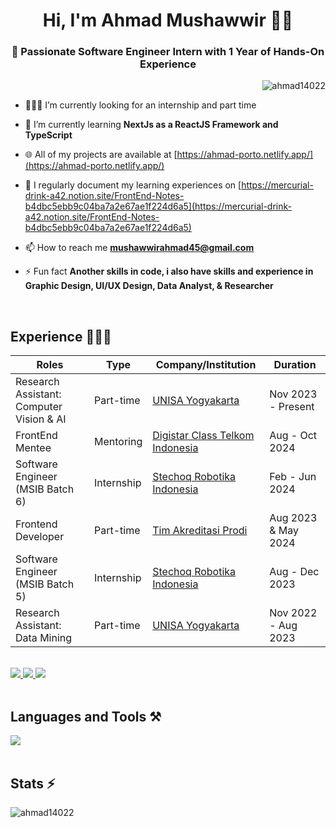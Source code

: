 <h1 align="center">Hi, I'm Ahmad Mushawwir 👋🏻</h1>
<h3 align="center">🚀 Passionate Software Engineer Intern with 1 Year of Hands-On Experience</h3>

<p align="right"> <img src="https://komarev.com/ghpvc/?username=ahmad14022&label=Profile%20views&color=0e75b6&style=flat" alt="ahmad14022" /> </p>

- 🧑🏻‍💻 I’m currently looking for an internship and part time

- 🌱 I’m currently learning **NextJs as a ReactJS Framework and TypeScript**

- 🌐 All of my projects are available at [https://ahmad-porto.netlify.app/](https://ahmad-porto.netlify.app/)

- 📝 I regularly document my learning experiences on [https://mercurial-drink-a42.notion.site/FrontEnd-Notes-b4dbc5ebb9c04ba7a2e67ae1f224d6a5](https://mercurial-drink-a42.notion.site/FrontEnd-Notes-b4dbc5ebb9c04ba7a2e67ae1f224d6a5)

- 📫 How to reach me **mushawwirahmad45@gmail.com**

- ⚡ Fun fact **Another skills in code, i also have skills and experience in Graphic Design, UI/UX Design, Data Analyst, & Researcher**
</br>

## Experience 🧑🏻‍💻

| Roles                                      | Type         | Company/Institution                                  | Duration               |
| ------------------------------------------- | ------------ | ----------------------------------------------------- | ---------------------- |
| Research Assistant: Computer Vision & AI     | Part-time    | [UNISA Yogyakarta](https://www.unisayogya.ac.id/)    | Nov 2023 - Present     |
| FrontEnd Mentee     | Mentoring    | [Digistar Class Telkom Indonesia](https://class.digistartelkom.id/)    | Aug - Oct 2024      |
| Software Engineer (MSIB Batch 6)                           | Internship   | [Stechoq Robotika Indonesia](https://stechoq.com/)  | Feb - Jun 2024     |
| Frontend Developer                          | Part-time    | [Tim Akreditasi Prodi](https://www.unisayogya.ac.id/)| Aug 2023 & May 2024     |
| Software Engineer (MSIB Batch 5)                           | Internship   | [Stechoq Robotika Indonesia](https://stechoq.com/)  | Aug - Dec 2023         |
| Research Assistant: Data Mining            | Part-time    | [UNISA Yogyakarta](https://www.unisayogya.ac.id/)    | Nov 2022 - Aug 2023    |

<br>
<div align="left"> 
  <a href="mushawwirahmad45@gmail.com">
    <img src="https://img.shields.io/badge/Gmail-333333?style=for-the-badge&logo=gmail&logoColor=red" />
  </a>
  <a href="https://www.linkedin.com/in/ahmadmushawwir" target="_blank">
    <img src="https://img.shields.io/badge/LinkedIn-0077B5?style=for-the-badge&logo=linkedin&logoColor=white" target="_blank" />
  </a>
  <a href="https://ahmad-porto.netlify.app" target="_blank">
     <img src="https://img.shields.io/badge/Portfolio-FF5722?style=for-the-badge&logo=todoist&logoColor=white" target="_blank" /> <!-- sqlite, safari, google-chrome are other good icon options -->
  </a>
</div>
</br>
<h2 align="left">Languages and Tools ⚒️</h2>
<div align="left">
    <img src="https://skillicons.dev/icons?i=vuejs,bootstrap,html,css,vscode,github,figma,sass,tailwind,git,react,nodejs,python,javascript,express,mongodb,c,java,mysql,kotlin,docker,gitlab,postman,nextjs,typescript" />
    <br>
</div>
<br>
<h2 align="left">Stats ⚡</h2>
<p><img align="center" src="https://github-readme-stats.vercel.app/api/top-langs/?username=ahmad14022&hide=HTML&langs_count=8&layout=compact&theme=react&border_radius=10&size_weight=0.5&count_weight=0.5&exclude_repo=github-readme-stats&cache_seconds=1800" alt="ahmad14022" /></p>
